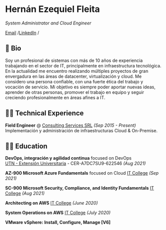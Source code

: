 # Hernán Ezequiel Fleita

_System Administrator and Cloud Engineer_

[Email](mailto:hernanfleita@gmail.com) /[LinkedIn](https://www.linkedin.com/in/hernanfleita/) /  

## 📝 Bio
Soy un profesional de sistemas con más de 10 años de experiencia trabajando en el sector de IT, principalmente en infraestructura tecnológica. En la actualidad me encuentro realizando múltiples proyectos de gran envergadura en las áreas de datacenter, virtualización y cloud. Me considero una persona confiable, con una fuerte ética del trabajo y vocación de servicio. Mi objetivo es siempre poder aportar nuevas ideas, aprender de otras personas, promover el trabajo en equipo y seguir creciendo profesionalmente en áreas afines a IT.
## 👨‍💻 Technical Experience

**Field Engineer** @ [Consulting Services SRL](https://cservices.com.ar/) _(Sep 2015 - Present)_
Implementación y administración de infraestructuras Cloud & On-Premise.

## 👨‍🎓 Education

**DevOps, integración y agilidad continua** focused on DevOps<br>
[UTN - Extensión Universitaria](https://sigead.online/alumnos/validar_certificado) - CER-A7DC7SU9-622546 _(Aug 2021)_

**AZ-900 Microsoft Azure Fundamentals** focused on Cloud
[IT College](https://www.dropbox.com/s/t1y3w3h2ukdv4c9/AZ-900%20Microsoft%20Azure%20Fundamentals.pdf?dl=0) _(Sep 2021)_

**SC-900 Microsoft Security, Compliance, and Identity Fundamentals**
[IT College](https://www.dropbox.com/s/iyhc7x74do3yq1j/Certificado%20SC900%20Agosto%20IT%20College.pdf?dl=0) _(Aug 2021)_

**Architecting on AWS**
[IT College](https://credentials.itcollege.com.ar/1742257e-68be-4818-a363-04f3617923aa) _(June 2020)_

**System Operations on AWS**
[IT College](https://credentials.itcollege.com.ar/f23b1eff-a727-475c-a52f-70f902889b85) _(July 2020)_

**VMware vSphere: Install, Configure, Manage [V6]**
